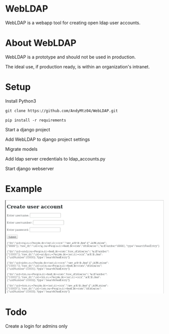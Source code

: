 # WebLDAP
WebLDAP is a webapp tool for creating open ldap user accounts.


# About WebLDAP
WebLDAP is a prototype and should not be used in production.

The ideal use, if production ready, is within an organization's intranet.

# Setup
Install Python3

````
git clone https://github.com/AndyMtz04/WebLDAP.git
````
```` 
pip install -r requirements
````

Start a django project

Add WebLDAP to django project settings

Migrate models

Add ldap server credentials to ldap_accounts.py

Start django webserver

# Example
![Alt text](https://github.com/AndyMtz04/WebLDAP/blob/master/images/WebLDAP_example.png)

# Todo

Create a login for admins only